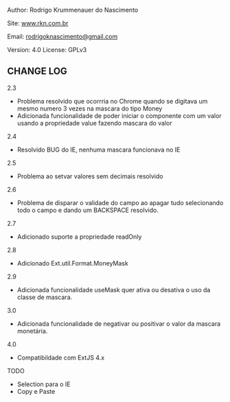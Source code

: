 
Author: Rodrigo Krummenauer do Nascimento

Site: www.rkn.com.br

Email: rodrigoknascimento@gmail.com

Version: 4.0
License: GPLv3


CHANGE LOG
----------
2.3
- Problema resolvido que ocorrria no Chrome quando se digitava um mesmo numero 3 vezes na mascara do tipo Money
- Adicionada funcionalidade de poder iniciar o componente com um valor usando a propriedade value fazendo mascara do valor

2.4
  - Resolvido BUG do IE, nenhuma mascara funcionava no IE

2.5
  - Problema ao setvar valores sem decimais resolvido

2.6
  - Problema de disparar o validade do campo ao apagar tudo selecionando todo o campo e dando um BACKSPACE resolvido.

2.7
  - Adicionado suporte a propriedade readOnly

2.8
  - Adicionado Ext.util.Format.MoneyMask

2.9
  - Adicionada funcionalidade useMask quer ativa ou desativa o uso da classe de mascara.

3.0
  - Adicionada funcionalidade de negativar ou positivar o valor da mascara monetária.

4.0
  - Compatibildade com ExtJS 4.x 

TODO

- Selection para o IE
- Copy e Paste